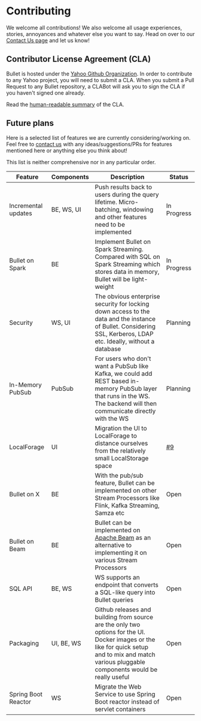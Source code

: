# Contributing

We welcome all contributions! We also welcome all usage experiences, stories, annoyances and whatever else you want to say. Head on over to our [Contact Us page](contact.md) and let us know!

## Contributor License Agreement (CLA)

Bullet is hosted under the [Yahoo Github Organization](https://github.com/yahoo). In order to contribute to any Yahoo project, you will need to submit a CLA. When you submit a Pull Request to any Bullet repository, a CLABot will ask  you to sign the CLA if you haven't signed one already.

Read the [human-readable summary](https://yahoocla.herokuapp.com/) of the CLA.

## Future plans

Here is a selected list of features we are currently considering/working on. Feel free to [contact us](contact.md) with any ideas/suggestions/PRs for features mentioned here or anything else you think about!

This list is neither comprehensive nor in any particular order.

| Feature             | Components  | Description               | Status        |
|-------------------- | ----------- | ------------------------- | ------------- |
| Incremental updates | BE, WS, UI  | Push results back to users during the query lifetime. Micro-batching, windowing and other features need to be implemented | In Progress |
| Bullet on Spark     | BE          | Implement Bullet on Spark Streaming. Compared with SQL on Spark Streaming which stores data in memory, Bullet will be light-weight | In Progress |
| Security            | WS, UI      | The obvious enterprise security for locking down access to the data and the instance of Bullet. Considering SSL, Kerberos, LDAP etc. Ideally, without a database | Planning |
| In-Memory PubSub    | PubSub      | For users who don't want a PubSub like Kafka, we could add REST based in-memory PubSub layer that runs in the WS. The backend will then communicate directly with the WS | Planning |
| LocalForage         | UI          | Migration the UI to LocalForage to distance ourselves from the relatively small LocalStorage space | [#9](https://github.com/yahoo/bullet-ui/issues/9) |
| Bullet on X         | BE          | With the pub/sub feature, Bullet can be implemented on other Stream Processors like Flink, Kafka Streaming, Samza etc | Open |
| Bullet on Beam      | BE          | Bullet can be implemented on [Apache Beam](https://beam.apache.org) as an alternative to implementing it on various Stream Processors | Open |
| SQL API             | BE, WS      | WS supports an endpoint that converts a SQL-like query into Bullet queries | Open |
| Packaging           | UI, BE, WS  | Github releases and building from source are the only two options for the UI. Docker images or the like for quick setup and to mix and match various pluggable components would be really useful | Open |
| Spring Boot Reactor | WS          | Migrate the Web Service to use Spring Boot reactor instead of servlet containers | Open |
